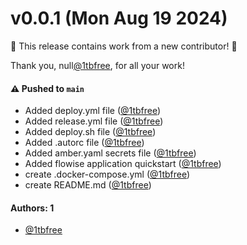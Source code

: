 # v0.0.1 (Mon Aug 19 2024)

:tada: This release contains work from a new contributor! :tada:

Thank you, null[@1tbfree](https://github.com/1tbfree), for all your work!

#### ⚠️ Pushed to `main`

- Added deploy.yml file ([@1tbfree](https://github.com/1tbfree))
- Added release.yml file ([@1tbfree](https://github.com/1tbfree))
- Added deploy.sh file ([@1tbfree](https://github.com/1tbfree))
- Added .autorc file ([@1tbfree](https://github.com/1tbfree))
- Added amber.yaml secrets file ([@1tbfree](https://github.com/1tbfree))
- Added flowise application quickstart ([@1tbfree](https://github.com/1tbfree))
- create .docker-compose.yml ([@1tbfree](https://github.com/1tbfree))
- create README.md ([@1tbfree](https://github.com/1tbfree))

#### Authors: 1

- [@1tbfree](https://github.com/1tbfree)
